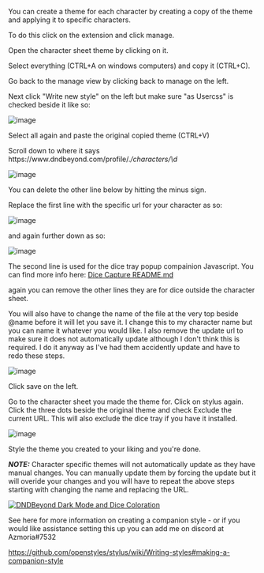 You can create a theme for each character by creating a copy of the theme and applying it to specific characters. 

To do this click on the extension and click manage.

Open the character sheet theme by clicking on it. 

Select everything (CTRL+A on windows computers) and copy it (CTRL+C).

Go back to the manage view by clicking back to manage on the left.

Next click "Write new style" on the left but make sure "as Usercss" is checked beside it like so:

![image](https://user-images.githubusercontent.com/65363489/121786529-582beb80-cb8e-11eb-8c82-a91ca997bd99.png)

Select all again and paste the original copied theme (CTRL+V)

Scroll down to where it says https[]()://www[]().dndbeyond.com/profile/.*/characters/\\d* 

![image](https://user-images.githubusercontent.com/65363489/151717940-3edc60e0-3687-4c12-adc3-351cef938d71.png)


You can delete the other line below by hitting the minus sign.

Replace the first line with the specific url for your character as so:

![image](https://user-images.githubusercontent.com/65363489/151717988-858ac274-35a8-4714-9b77-4ee0e819a096.png)


and again further down as so:

![image](https://user-images.githubusercontent.com/65363489/151717813-2cd447d4-f264-4035-86f7-c29461459d3f.png)

The second line is used for the dice tray popup compainion Javascript. You can find more info here: <a href="https://github.com/Azmoria/dndbeyonddark/blob/master/Dice%20Capture%20README.md">Dice Capture README.md</a>

again you can remove the other lines they are for dice outside the character sheet.

You will also have to change the name of the file at the very top beside @name before it will let you save it. 
I change this to my character name but you can name it whatever you would like. I also remove the update url to make sure it does not automatically update although I don't think this is required. I do it anyway as I've had them accidently update and have to redo these steps.

![image](https://user-images.githubusercontent.com/65363489/146813954-f1f93c6d-9e5a-4614-bcaf-a82f01b29eb9.png)


Click save on the left.


Go to the character sheet you made the theme for. Click on stylus again. Click the three dots beside the original theme and check Exclude the current URL. This will also exclude the dice tray if you have it installed. 

![image](https://user-images.githubusercontent.com/65363489/121786601-d8525100-cb8e-11eb-8505-c6d6c95489d0.png)

Style the theme you created to your liking and you're done. 

***NOTE:*** Character specific themes will not automatically update as they have manual changes. You can manually update them by forcing the update but it will overide your changes and you will have to repeat the above steps starting with changing the name and replacing the URL.


[![DNDBeyond Dark Mode and Dice Coloration](https://user-images.githubusercontent.com/65363489/121787540-988e6800-cb94-11eb-9ca0-695b3a45caa6.png)](https://www.youtube.com/watch?v=DbYnbr3esnI "DNDBeyond Dark Mode and Dice Coloration")

See here for more information on creating a companion style - or if you would like assistance setting this up you can add me on discord at Azmoria#7532

https://github.com/openstyles/stylus/wiki/Writing-styles#making-a-companion-style
